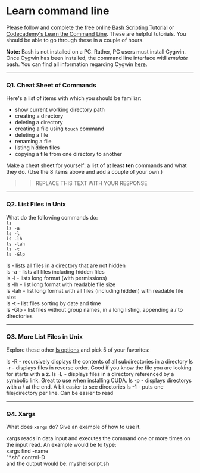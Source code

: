 # Learn command line

Please follow and complete the free online [Bash Scripting Tutorial](https://ryanstutorials.net/bash-scripting-tutorial/) or [Codecademy's Learn the Command Line](https://www.codecademy.com/learn/learn-the-command-line). These are helpful tutorials. You should be able to go through these in a couple of hours.

**Note:** Bash is not installed on a PC. Rather, PC users must install Cygwin. Once Cygwin has been installed, the command line interface witll _emulate_ bash. You can find all information regarding Cygwin [here](https://www.cygwin.com/).

---

### Q1.  Cheat Sheet of Commands  

Here's a list of items with which you should be familiar:  
* show current working directory path
* creating a directory
* deleting a directory
* creating a file using `touch` command
* deleting a file
* renaming a file
* listing hidden files
* copying a file from one directory to another

Make a cheat sheet for yourself: a list of at least **ten** commands and what they do.  (Use the 8 items above and add a couple of your own.)  

> > REPLACE THIS TEXT WITH YOUR RESPONSE

---

### Q2.  List Files in Unix   

What do the following commands do:  
`ls`  
`ls -a`  
`ls -l`  
`ls -lh`  
`ls -lah`  
`ls -t`  
`ls -Glp`  

ls - lists all files in a directory that are not hidden  
ls -a - lists all files including hidden files  
ls -l - lists long format (with permissions)  
ls -lh - list long format with readable file size  
ls -lah - list long format with all files (including hidden) with readable file size  
ls -t - list files sorting by date and time  
ls -Glp - list files without group names, in a long listing, appending a / to directories   


---

### Q3.  More List Files in Unix  

Explore these other [ls options](http://www.techonthenet.com/unix/basic/ls.php) and pick 5 of your favorites:

ls -R - recursively displays the contents of all subdirectories in a directory
ls -r - displays files in reverse order.  Good if you know the file you are looking for starts with a z.
ls -L - displays files in a directory referenced by a symbolic link. Great to use when installing CUDA.
ls -p - displays directorys with a / at the end.  A bit easier to see directories
ls -1 - puts one file/directory per line. Can be easier to read

---

### Q4.  Xargs   

What does `xargs` do? Give an example of how to use it.

xargs reads in data input and executes the command one or more times on the input read. An example would be to type:  
xargs find -name  
"*.sh" control-D  
and the output would be: myshellscript.sh

 

